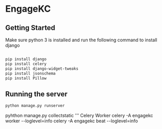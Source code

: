 # EngageKC

## Getting Started

Make sure python 3 is installed and run the following command to install django

```bash

pip install django
pip install celery
pip install django-widget-tweaks
pip install jsonschema
pip install Pillow
```

## Running the server

```bash
python manage.py runserver
```
pyhthon manage.py collectstatic
'''
Celery Worker
celery -A engagekc worker --loglevel=info
celery -A engagekc beat --loglevel=info
